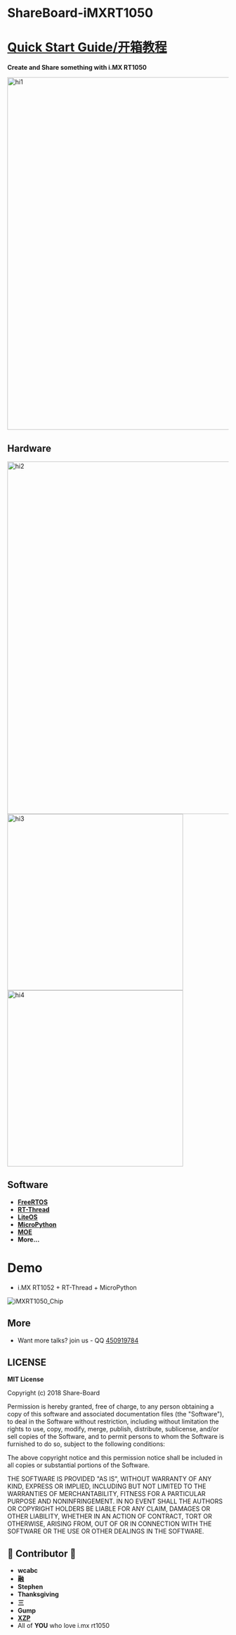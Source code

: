 # ShareBoard-iMXRT1050
# **[Quick Start Guide/开箱教程](https://github.com/Share-Board/ShareBoard-iMXRT1050/blob/master/Doc/Getting_Started_Guide.md)**
**Create and Share something with i.MX RT1050**   
   
<img src="./Pic/ShareBoard_photo.png" alt="hi1" width="800"> 


## Hardware

<img src="./Pic/ShareBoard-i.MXRT1050_REV3.pdf.jpg" alt="hi2" width="800"> <img src="./Pic/ShareBoard-i.MXRT1050_REV3_Pcb2.jpg" alt="hi3" width="400"> <img src="./Pic/PCB_Front.png" alt="hi4" width="400"> 

## Software
- **[FreeRTOS](https://www.freertos.org/)**
- **[RT-Thread](https://github.com/RT-Thread/rt-thread)**
- **[LiteOS](https://github.com/LITEOS/LiteOS_Kernel)**
- **[MicroPython](https://github.com/micropython/micropython)**
- **[MOE](https://github.com/ianhom/MOE)**
- **More...**

# Demo
- i.MX RT1052 + RT-Thread + MicroPython   

![iMXRT1050_Chip](./Pic/ShareBoard_rtt_mpy_demo.gif)   

## More
- Want more talks? join us - QQ [450919784](https://jq.qq.com/?_wv=1027&k=5NtfK5h)    

## LICENSE
**MIT License**

Copyright (c) 2018 Share-Board

Permission is hereby granted, free of charge, to any person obtaining a copy of this software and associated documentation files (the "Software"), to deal in the Software without restriction, including without limitation the rights to use, copy, modify, merge, publish, distribute, sublicense, and/or sell copies of the Software, and to permit persons to whom the Software is furnished to do so, subject to the following conditions:

The above copyright notice and this permission notice shall be included in all copies or substantial portions of the Software.

THE SOFTWARE IS PROVIDED "AS IS", WITHOUT WARRANTY OF ANY KIND, EXPRESS OR IMPLIED, INCLUDING BUT NOT LIMITED TO THE WARRANTIES OF MERCHANTABILITY, FITNESS FOR A PARTICULAR PURPOSE AND NONINFRINGEMENT. IN NO EVENT SHALL THE AUTHORS OR COPYRIGHT HOLDERS BE LIABLE FOR ANY CLAIM, DAMAGES OR OTHER LIABILITY, WHETHER IN AN ACTION OF CONTRACT, TORT OR OTHERWISE, ARISING FROM, OUT OF OR IN CONNECTION WITH THE SOFTWARE OR THE USE OR OTHER DEALINGS IN THE SOFTWARE.

## :tada: Contributor :tada:
- **wcabc**
- **融**
- **Stephen**
- **Thanksgiving**
- **三**
- **Gump**
- **[XZP](https://github.com/pengpeng0830)**
- All of **YOU** who love i.mx rt1050 

